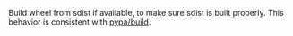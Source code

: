 Build wheel from sdist if available, to make sure sdist is built properly. This behavior is consistent with [pypa/build](https://pypi.org/project/build).
